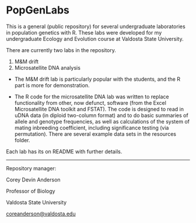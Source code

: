 # PopGenLabs

This is a general (public repository) for several undergraduate laboratories in population genetics with R. These labs were developed for my undergraduate Ecology and Evolution course at Valdosta State University.

There are currently two labs in the repository.

1) M&M drift
2) Microsatellite DNA analysis

* The M&M drift lab is particularly popular with the students, and the R part is more for demonstration.

* The R code for the microsatellite DNA lab was written to replace functionality from other, now defunct, software (from the Excel Microsatellite DNA toolkit and FSTAT). The code is designed to read in uDNA data (in diploid two-column format) and to do basic summaries of allele and genotype frequencies, as well as calculations of the system of mating inbreeding coefficient, including significance testing (via permutation). There are several example data sets in the resources folder.

Each lab has its on README with further details.


---
Repository manager:

Corey Devin Anderson

Professor of Biology

Valdosta State University

coreanderson@valdosta.edu
